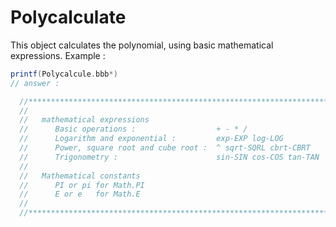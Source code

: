 # Polycalculate

This object calculates the polynomial, using basic mathematical expressions. 
Example :

```scala
printf(Polycalcule.bbb*)
// answer :
```

```scala
  //***********************************************************************************************
  //
  //   mathematical expressions
  //      Basic operations :                  + - * /
  //      Logarithm and exponential :         exp-EXP log-LOG
  //      Power, square root and cube root :  ^ sqrt-SQRL cbrt-CBRT
  //      Trigonometry :                      sin-SIN cos-COS tan-TAN
  //
  //   Mathematical constants
  //      PI or pi for Math.PI
  //      E or e   for Math.E
  //
  //***********************************************************************************************
```
